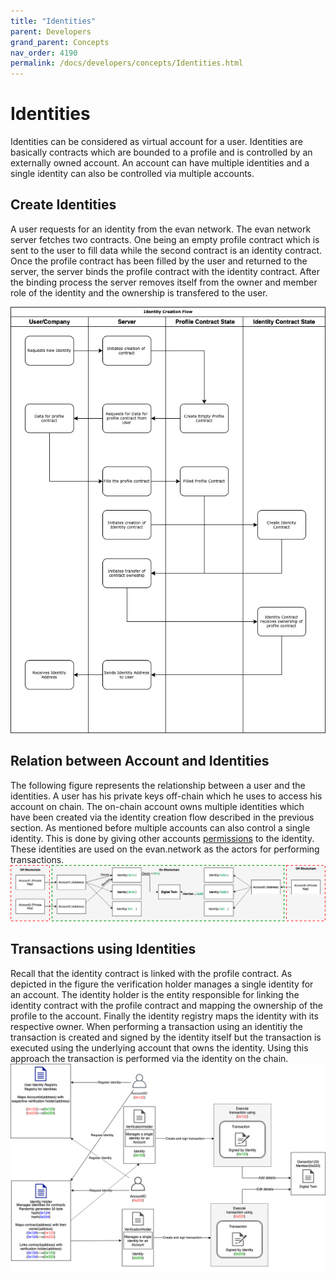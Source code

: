 ```yaml
---
title: "Identities"
parent: Developers
grand_parent: Concepts
nav_order: 4190
permalink: /docs/developers/concepts/Identities.html
---
```


# Identities

Identities can be considered as virtual account for a user. Identities are basically contracts which are bounded to a profile and is controlled by an externally owned account. An account can have multiple identities and a single identity can also be controlled via multiple accounts.

## Create Identities

A user requests for an identity from the evan network. The evan network server fetches two contracts. One being an empty profile contract which is sent to the user to fill data while the second contract is an identity contract. Once the profile contract has been filled by the user and returned to the server, the server binds the profile contract with the identity contract. After the binding process the server removes itself from the owner and member role of the identity and the ownership is transfered to the user.

![Creating Identity](./img/Identity_creation_flow.png) 

## Relation between Account and Identities

The following figure represents the relationship between a user and the identities. A user has his private keys off-chain which he uses to access his account on chain. The on-chain account owns multiple identities which have been created via the identity creation flow described in the previous section. As mentioned before multiple accounts can also control a single identity. This is done by giving other accounts [permissions](/docs/developers/concepts/smart-contract-permissioning.html) to the identity. These identities are used on the evan.network as the actors for performing transactions.
![Identity Account Relationship](./img/Relation_bw_Identity_and_Accounts.png)  

## Transactions using Identities

Recall that the identity contract is linked with the profile contract. As depicted in the figure the verification holder manages a single identity for an account. The identity holder is the entity responsible for linking the identity contract with the profile contract and mapping the ownership of the profile to the account. Finally the identity registry maps the identity with its respective owner. When performing a transaction using an identitiy the transaction is created and signed by the identity itself but the transaction is executed using the underlying account that owns the identity. Using this approach the transaction is performed via the identity on the chain.
![Identity Transaction](./img/Identity_transaction_flow.png)
